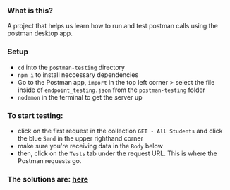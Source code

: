 ### What is this?
A project that helps us learn how to run and test postman calls using the postman desktop app. 

### Setup
- `cd` into the `postman-testing` directory
- `npm i` to install neccessary dependencies
- Go to the Postman app, `import` in the top left corner > select the file inside of `endpoint_testing.json` from the `postman-testing` folder
- `nodemon` in the terminal to get the server up

### To start testing:
- click on the first request in the collection `GET - All Students` and click the blue `Send` in the upper righthand corner
- make sure you're receiving data in the `Body` below
- then, click on the `Tests` tab under the request URL. This is where the Postman requests go.

### The solutions are: [here](https://github.com/kale-stew/devmtn-notes/blob/master/Unit-Testing/using-postman.md)